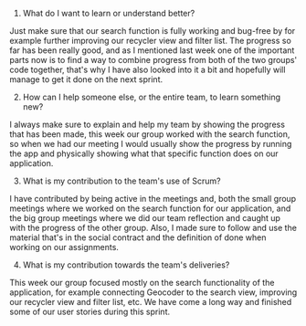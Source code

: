 1. What do I want to learn or understand better?

Just make sure that our search function is fully working and bug-free by for example further improving our recycler view and filter list. The progress so far has been really good, and as I mentioned last week one of the important parts now is to find a way to combine progress from both of the two groups' code together, that's why I have also looked into it a bit and hopefully will manage to get it done on the next sprint.

2. How can I help someone else, or the entire team, to learn something new?

I always make sure to explain and help my team by showing the progress that has been made, this week our group worked with the search function, so when we had our meeting I would usually show the progress by running the app and physically showing what that specific function does on our application.

3. What is my contribution to the team's use of Scrum?

I have contributed by being active in the meetings and, both the small group meetings where we worked on the search function for our application, and the big group meetings where we did our team reflection and caught up with the progress of the other group. Also, I made sure to follow and use the material that's in the social contract and the definition of done when working on our assignments.

4. What is my contribution towards the team's deliveries?

This week our group focused mostly on the search functionality of the application, for example connecting Geocoder to the search view, improving our recycler view and filter list, etc. We have come a long way and finished some of our user stories during this sprint.
